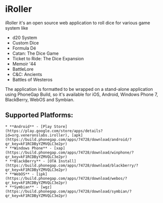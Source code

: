# iRoller

iRoller it's an open source web application to roll dice for various game system like

* d20 System 
* Custom Dice
* Formula Dé
* Catan: The Dice Game
* Ticket to Ride: The Dice Expansion
* Memoir '44
* BattleLore
* C&C: Ancients
* Battles of Westeros

The application is formatted to be wrapped on a stand-alone application using PhoneGap Build, so it's available for iOS, Android, Windows Phone 7, BlackBerry, WebOS and Symbian.

## Supported Platforms:

    * **Android** - [Play Store](https://play.google.com/store/apps/details?id=org.veneronslabs.iroller), [apk](https://build.phonegap.com/apps/74728/download/android/?qr_key=kF1RCDByYZMVQLC3e2pr)
    * **Windows Phone** - [xap](https://build.phonegap.com/apps/74728/download/winphone/?qr_key=kF1RCDByYZMVQLC3e2pr)
    * **BlackBerry** - [OTA Install](https://build.phonegap.com/apps/74728/download/blackberry/?qr_key=kF1RCDByYZMVQLC3e2pr)
    * **WebOS** - [ipk](https://build.phonegap.com/apps/74728/download/webos/?qr_key=kF1RCDByYZMVQLC3e2pr)
    * **Symbian** - [wgz](https://build.phonegap.com/apps/74728/download/symbian/?qr_key=kF1RCDByYZMVQLC3e2pr)